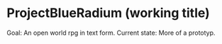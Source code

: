 # ProjectBlueRadium (working title)
Goal: An open world rpg in text form.
Current state: More of a prototyp.
